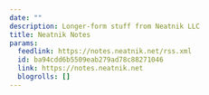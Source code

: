 ```yaml
---
date: ""
description: Longer-form stuff from Neatnik LLC
title: Neatnik Notes
params:
  feedlink: https://notes.neatnik.net/rss.xml
  id: ba94cdd6b5509eab279ad78c88271046
  link: https://notes.neatnik.net
  blogrolls: []
---
```

